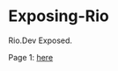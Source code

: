 # Exposing-Rio
Rio.Dev Exposed.

Page 1: [here](https://github.com/Drixtec/Exposing-Rio/blob/main/Page%201/Page%201.md)
